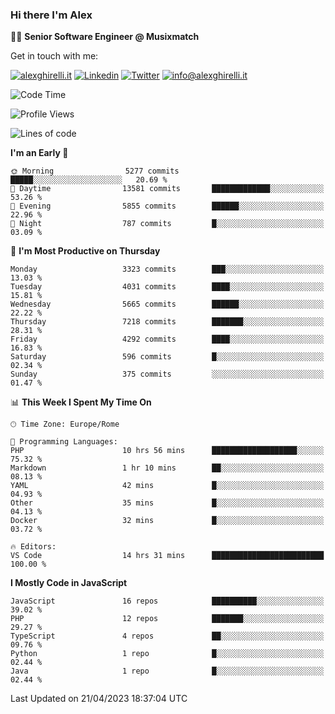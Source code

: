### Hi there I'm Alex

👨‍💻 __Senior Software Engineer @ Musixmatch__

Get in touch with me:

[![alexghirelli.it](https://img.shields.io/static/v1?label=alexghirelli.it&message=%20&color=red&logo=&style=flat-square&logoColor=white)](https://www.alexghirelli.it/)
[![Linkedin](https://img.shields.io/static/v1?label=Linkedin&message=%20&color=blue&logo=Linkedin&style=flat-square&logoColor=white)](https://linkedin.com/in/alexghirelli)
[![Twitter](https://img.shields.io/static/v1?label=Twitter&message=%20&color=blue&logo=Twitter&style=flat-square&logoColor=white)](https://twitter.com/alexGhirelli)
[![info@alexghirelli.it](https://img.shields.io/static/v1?label=info@alexghirelli.it&message=%20&color=red&logo=gmail&style=flat-square&logoColor=white)](mailto:info@alexghirelli.it)

<!--START_SECTION:waka-->
![Code Time](http://img.shields.io/badge/Code%20Time-7%2C440%20hrs%2052%20mins-blue)

![Profile Views](http://img.shields.io/badge/Profile%20Views-0-blue)

![Lines of code](https://img.shields.io/badge/From%20Hello%20World%20I%27ve%20Written-35.3%20million%20lines%20of%20code-blue)

**I'm an Early 🐤** 

```text
🌞 Morning                5277 commits        █████░░░░░░░░░░░░░░░░░░░░   20.69 % 
🌆 Daytime                13581 commits       █████████████░░░░░░░░░░░░   53.26 % 
🌃 Evening                5855 commits        ██████░░░░░░░░░░░░░░░░░░░   22.96 % 
🌙 Night                  787 commits         █░░░░░░░░░░░░░░░░░░░░░░░░   03.09 % 
```
📅 **I'm Most Productive on Thursday** 

```text
Monday                   3323 commits        ███░░░░░░░░░░░░░░░░░░░░░░   13.03 % 
Tuesday                  4031 commits        ████░░░░░░░░░░░░░░░░░░░░░   15.81 % 
Wednesday                5665 commits        ██████░░░░░░░░░░░░░░░░░░░   22.22 % 
Thursday                 7218 commits        ███████░░░░░░░░░░░░░░░░░░   28.31 % 
Friday                   4292 commits        ████░░░░░░░░░░░░░░░░░░░░░   16.83 % 
Saturday                 596 commits         █░░░░░░░░░░░░░░░░░░░░░░░░   02.34 % 
Sunday                   375 commits         ░░░░░░░░░░░░░░░░░░░░░░░░░   01.47 % 
```


📊 **This Week I Spent My Time On** 

```text
🕑︎ Time Zone: Europe/Rome

💬 Programming Languages: 
PHP                      10 hrs 56 mins      ███████████████████░░░░░░   75.32 % 
Markdown                 1 hr 10 mins        ██░░░░░░░░░░░░░░░░░░░░░░░   08.13 % 
YAML                     42 mins             █░░░░░░░░░░░░░░░░░░░░░░░░   04.93 % 
Other                    35 mins             █░░░░░░░░░░░░░░░░░░░░░░░░   04.13 % 
Docker                   32 mins             █░░░░░░░░░░░░░░░░░░░░░░░░   03.72 % 

🔥 Editors: 
VS Code                  14 hrs 31 mins      █████████████████████████   100.00 % 
```

**I Mostly Code in JavaScript** 

```text
JavaScript               16 repos            ██████████░░░░░░░░░░░░░░░   39.02 % 
PHP                      12 repos            ███████░░░░░░░░░░░░░░░░░░   29.27 % 
TypeScript               4 repos             ██░░░░░░░░░░░░░░░░░░░░░░░   09.76 % 
Python                   1 repo              █░░░░░░░░░░░░░░░░░░░░░░░░   02.44 % 
Java                     1 repo              █░░░░░░░░░░░░░░░░░░░░░░░░   02.44 % 
```




 Last Updated on 21/04/2023 18:37:04 UTC
<!--END_SECTION:waka-->
